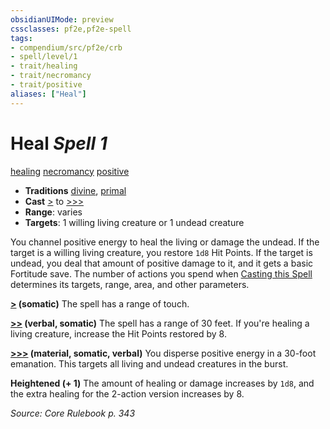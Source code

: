 ```yaml
---
obsidianUIMode: preview
cssclasses: pf2e,pf2e-spell
tags:
- compendium/src/pf2e/crb
- spell/level/1
- trait/healing
- trait/necromancy
- trait/positive
aliases: ["Heal"]
---
```

# Heal *Spell 1*   
[healing](rules/traits/healing.md "Healing Effect Trait")  [necromancy](rules/traits/necromancy.md "Necromancy School Trait")  [positive](rules/traits/positive.md "Positive Energy & Element Trait")  

- **Traditions** [divine](rules/traits/divine.md "Divine Tradition Trait"), [primal](rules/traits/primal.md "Primal Tradition Trait")
- **Cast** [>](rules/core-rulebook/chapter-9-playing-the-game.md#Actions "Single Action") to [>>>](rules/core-rulebook/chapter-9-playing-the-game.md#Actions "Three-Action") 
- **Range**: varies
- **Targets**: 1 willing living creature or 1 undead creature

You channel positive energy to heal the living or damage the undead. If the target is a willing living creature, you restore `1d8` Hit Points. If the target is undead, you deal that amount of positive damage to it, and it gets a basic Fortitude save. The number of actions you spend when [Casting this Spell](rules/actions/cast-a-spell.md) determines its targets, range, area, and other parameters.

**[>](rules/core-rulebook/chapter-9-playing-the-game.md#Actions "Single Action") (somatic)** The spell has a range of touch.

**[>>](rules/core-rulebook/chapter-9-playing-the-game.md#Actions "Two-Action") (verbal, somatic)** The spell has a range of 30 feet. If you're healing a living creature, increase the Hit Points restored by 8.

**[>>>](rules/core-rulebook/chapter-9-playing-the-game.md#Actions "Three-Action") (material, somatic, verbal)** You disperse positive energy in a 30-foot emanation. This targets all living and undead creatures in the burst.

**Heightened (+ 1)** The amount of healing or damage increases by `1d8`, and the extra healing for the 2-action version increases by 8.

*Source: Core Rulebook p. 343*